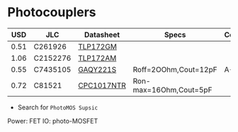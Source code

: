 # Photocouplers


| USD | JLC |  Datasheet | Specs | Comment |
| - | - | - | - | - |
| 0.51 | C261926 | [TLP172GM]() |  |
| 1.06 | C2152276 | [TLP172AM]() |  |  |
| 0.55 | C7435105 | [GAQY221S](https://wmsc.lcsc.com/wmsc/upload/file/pdf/v2/lcsc/2308151358_SUPSiC-GAQY221S_C7435105.pdf) | Roff=2OOhm,Cout=12pF | A-Wahl |
| 0.72 | C81521 | [CPC1017NTR](https://wmsc.lcsc.com/wmsc/upload/file/pdf/v2/lcsc/1807271520_Littelfuse-IXYS-CPC1017NTR_C81521.pdf) | Ron-max=16Ohm,Cout=5pF |  |


* Search for `PhotoMOS Supsic`

Power: FET
IO: photo-MOSFET
